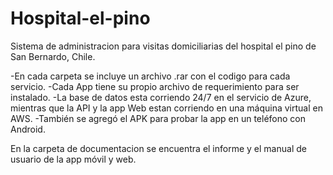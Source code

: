 # Hospital-el-pino
Sistema de administracion para visitas domiciliarias del hospital el pino de San Bernardo, Chile.

-En cada carpeta se incluye un archivo .rar con el codigo para cada servicio.
  -Cada App tiene su propio archivo de requerimiento para ser instalado.
  -La base de datos esta corriendo 24/7 en el servicio de Azure, mientras que la API y la app Web estan corriendo en una máquina virtual en AWS.
  -También se agregó el APK para probar la app en un teléfono con Android.

En la carpeta de documentacion se encuentra el informe y el manual de usuario de la app móvil y web.
